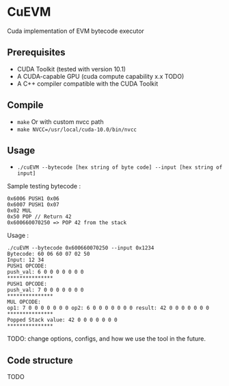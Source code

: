 # CuEVM
Cuda implementation of EVM bytecode executor

## Prerequisites

- CUDA Toolkit (tested with version 10.1)
- A CUDA-capable GPU (cuda compute capability x.x TODO)
- A C++ compiler compatible with the CUDA Toolkit

## Compile
* `make`
Or with custom nvcc path
* `make NVCC=/usr/local/cuda-10.0/bin/nvcc`

## Usage 

* `./cuEVM --bytecode [hex string of byte code] --input [hex string of input]`

Sample testing bytecode :

```
0x6006 PUSH1 0x06
0x6007 PUSH1 0x07
0x02 MUL 
0x50 POP // Return 42
0x600660070250 => POP 42 from the stack
```
Usage :
```
./cuEVM --bytecode 0x600660070250 --input 0x1234
Bytecode: 60 06 60 07 02 50 
Input: 12 34 
PUSH1 OPCODE: 
push_val: 6 0 0 0 0 0 0 0 
***************
PUSH1 OPCODE: 
push_val: 7 0 0 0 0 0 0 0 
***************
MUL OPCODE: 
op1: 7 0 0 0 0 0 0 0 op2: 6 0 0 0 0 0 0 0 result: 42 0 0 0 0 0 0 0 
***************
Popped Stack value: 42 0 0 0 0 0 0 0 
***************
```

TODO: change options, configs, and how we use the tool in the future.

## Code structure
TODO
